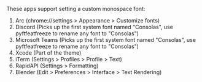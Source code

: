 These apps support setting a custom monospace font:

1. Arc (chrome://settings > Appearance > Customize fonts)
2. Discord (Picks up the first system font named "Consolas", use pyftfeatfreeze to rename any font to "Consolas")
3. Microsoft Teams (Picks up the first system font named "Consolas", use pyftfeatfreeze to rename any font to "Consolas")
4. Xcode (Part of the theme)
5. iTerm (Settings > Profiles > Profile > Text)
6. RapidAPI (Settings > Formatting)
7. Blender (Edit > Preferences > Interface > Text Rendering)
